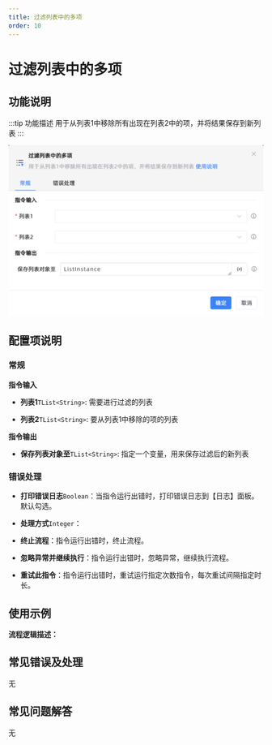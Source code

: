 ```yaml
---
title: 过滤列表中的多项
order: 10
---
```


# 过滤列表中的多项

## 功能说明

:::tip 功能描述
用于从列表1中移除所有出现在列表2中的项，并将结果保存到新列表
:::

![过滤列表中的多项](../../../assets/过滤列表中的多项_command.png)

## 配置项说明

### 常规

**指令输入**

- **列表1**`TList<String>`: 需要进行过滤的列表

- **列表2**`TList<String>`: 要从列表1中移除的项的列表


**指令输出**

- **保存列表对象至**`TList<String>`: 指定一个变量，用来保存过滤后的新列表

### 错误处理

- **打印错误日志**`Boolean`：当指令运行出错时，打印错误日志到【日志】面板。默认勾选。

- **处理方式**`Integer`：

 - **终止流程**：指令运行出错时，终止流程。

 - **忽略异常并继续执行**：指令运行出错时，忽略异常，继续执行流程。

 - **重试此指令**：指令运行出错时，重试运行指定次数指令，每次重试间隔指定时长。

## 使用示例

**流程逻辑描述：** 

## 常见错误及处理

无

## 常见问题解答

无

